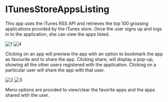 # ITunesStoreAppsListing

This app uses the iTunes RSS API and retrieves the top 100 grossing applications provided by the iTunes store. Once the user signs up and logs in to the application, she can view the apps listed. 

![1](https://cloud.githubusercontent.com/assets/8630568/13483549/4bfdb55c-e0c3-11e5-9a27-5d4e5726f615.PNG)
![4](https://cloud.githubusercontent.com/assets/8630568/13483551/4c00bf72-e0c3-11e5-9197-9d28522ec0a0.PNG)

Clicking on an app will preview the app with an option to bookmark the app as favourite and to share the app. Clicking share, will display a pop-up, showing all the other users registered with the application. Clicking on a particular user will share the app with that user.

![2](https://cloud.githubusercontent.com/assets/8630568/13483550/4c00307a-e0c3-11e5-872a-b02ef151b695.PNG)
![3](https://cloud.githubusercontent.com/assets/8630568/13483552/4c02bf8e-e0c3-11e5-9c61-b893ac5c2a2c.PNG)

Menu options are provided to view/clear the favorite apps and the apps shared with the user.
